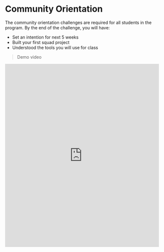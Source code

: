# Community Orientation

The community orientation challenges are required for all students in the program. By the end of the challenge, you will have:
- Set an intention for next 5 weeks
- Built your first squad project
- Understood the tools you will use for class

> Demo video
<div style="position: relative; height: 100%; width: 100%;">
  <iframe width="100%" height="600" src="https://www.youtube.com/embed/Urpzzcf0dE4" title="Try Kibo - Future Proof With Python Intro Video" frameborder="0" allow="accelerometer; autoplay; clipboard-write; encrypted-media; gyroscope; picture-in-picture; web-share" allowfullscreen></iframe>
</div>

## **Instructions** 

- These challenges are best done on a computer
- The challenge should take you 60 - 90 minutes to complete
- The feedback form at the end of this page indicates that you have completed the challenge. **You must submit the feedback form to receive credit for attending orientation.**
- If you have questions or need help, post a question in the **#help** Discord channel

     
**Let’s see who can finish all the challenges the quickest! 🏁**

<div style="width:100%;height:500px;"><iframe src="https://docs.google.com/presentation/d/e/2PACX-1vQbbR9-B72vLufBzL_56ObwH3zTRLQlK1CDQFK16GPjdDfVMokiHVXzweUZG45wggoClFTsM4c0dwHx/embed" frameborder="0" sandbox="allow-scripts allow-popups allow-top-navigation-by-user-activation allow-forms allow-same-origin" allowfullscreen="" style="width: 100%; height: 100%; border-radius: 1px; pointer-events: auto; background-color: white;"></iframe></div>


## Ready?

![https://media.giphy.com/media/p6qWfRJ4RxltUEmrl9/giphy.gif](https://media.giphy.com/media/p6qWfRJ4RxltUEmrl9/giphy.gif)

---

## Challenge 0: All onboard - meet your squad  ⛰️

> **Description:** Join your squad channel, introduce yourself, and pick a scribe 


1. Log in to Discord, under the Squad channels category, you will find your squad e.g., 'Squad #'
2. Join the voice channel and post a message in the chat introducing yourself e.g., "Hello, My name is Emmy from Lagos, Nigeria"

Wait for other Squad members to join and introduce themselves. After all squad members have posted a message and joined the squad voice channel:

3. Pick a **"scribe"**. Your scribe will act as the moderator and will be in charge of creating/sharing links, sharing screens, and asking questions that your squad might have in the #help channel.
4. All squad members will remain in the Squad voice channel throughout the community orientation. 

**Completion criteria:** Every squad member has sent a message in the squad chat, has joined the voice channel and your squad has a scribe.


---

## Challenge 1: Letter from the future ✉️✍🏾

> **Description:** Imagine it's week 5 of Try Kibo. Write a message to your present self in the padlet below. Describe how you will work to make sure you successfully complete the program. Every team member should post a message.


- Click on the + sign
- Enter your first name and last initial in the "Subject"
- Write your intention
- Add an image or GIF to accompany your message (optional)
- Click "Publish"

<div style="border:1px solid rgba(0,0,0,0.1);border-radius:2px;box-sizing:border-box;overflow:hidden;position:relative;width:100%;background:#F4F4F4"><iframe src="https://padlet.com/embed/iaspydu1iwwqedkn" frameborder="0" allow="camera;microphone;geolocation" style="width:100%;height:608px;display:block;padding:0;margin:0"></iframe></div>

**Completion criteria:** Every squad member has posted an intention in the padlet

---

## Challenge 2: Build Team Info Program👩🏾‍💻

> **Description:** In this challenge, you will build a site in Replit with info about your team. Every team member should still be on the Squad voice channel


1. Your scribe should share their screen
2. While sharing screen, the team scribe should go to the replit team for the Future Proof with Python class, and create a replit group for today's challenge

Watch the video below to see how to do this. 

NB: If you can't find the replit team for your program on Replit, this means that you have not joined the replit team yet! Join here <a href="https://replit.com/teams/join/owybwnrmkykgiawoynfdqlktvpmroiar-tk10-fpwp" target="_blank"> here </a>

4. Once your scribe has created a group, everyone needs to go and join that same group. Everyone should log in to <a href="https://replit.com"> Replit </a>, navigate to "teams", find "Try Kibo 10: Future Proof with Python", find the group that your scribe just created.

NB: DO NOT create another group or join a different group erroneously! Ask your scribe for their replit username, and find it amongst the groups.

Once all team members have joined the repl, you will discuss and write your program in your repl as a team.

The program should use `print` to display the following information:

- Your Squad name
- One thing that everyone in the squad has in common
- For each team member, add:
  - First name and last initial (e.g., Mercy W, Osamudiamen O)
  - One-sentence biography
  - Why you are learning python

In the end, your program should look similar to <a href="https://replit.com/@kibocurriculum/Kibo-Orientation-Team-Info-Example#main.py" target="_blank">**this example program** </a>

Once the Team Info Program is done, ensure all team members have a link to the info program - you will all submit that link in the next challenge.


**Completion criteria:** Every squad member’s information is on the program and it prints successfully

---


## Challenge 3: Submitting the feedback form

**Description:** Submit the feedback form below indicating that you have completed the challenge. **If you do not submit the feedback form, it will be considered that you did not participate during the orientation.**

1. Each squad member should submit <a href="https://forms.gle/uHpwrsJ4zCvNSycQ9" target="_blank">**this form** </a>

2. After each member has submitted the form above, your scribe should get the link to the website and share it in the <a href="https://discord.com/channels/866676763450933258/936572023319195658" target="_blank"> #random </a>channel saying "Squad # has completed all the challenges."

Once this is done, the community orientation leaderboard will be updated with your Squad name 

<div style="width:100%;height:500px;"><iframe src="https://docs.google.com/presentation/d/e/2PACX-1vQbbR9-B72vLufBzL_56ObwH3zTRLQlK1CDQFK16GPjdDfVMokiHVXzweUZG45wggoClFTsM4c0dwHx/embed" frameborder="0" sandbox="allow-scripts allow-popups allow-top-navigation-by-user-activation allow-forms allow-same-origin" allowfullscreen="" style="width: 100%; height: 100%; border-radius: 1px; pointer-events: auto; background-color: white;"></iframe></div>

**Completion criteria:** All squad members have submitted the feedback form and your scribe has sent a message in the #random channel saying you have completed all the challenges.


---

## The End of Orientation

<aside>

🥳 **You Did It! Sit back and take a breather!**

</aside>

You’re done with orientation and ready to begin class. The Week 1 Lesson will be released on Monday, July 3.
